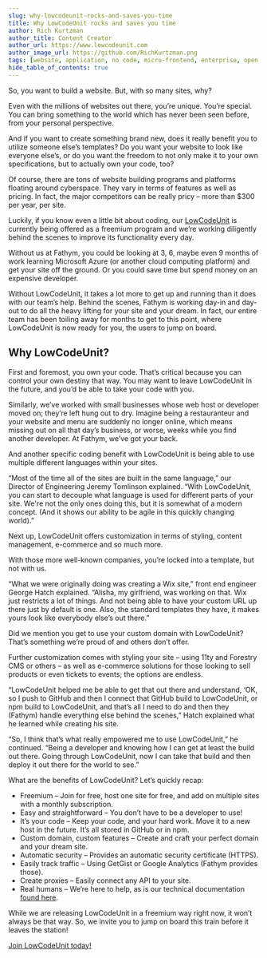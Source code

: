 ```yaml
---
slug: why-lowcodeunit-rocks-and-saves-you-time
title: Why LowCodeUnit rocks and saves you time
author: Rich Kurtzman
author_title: Content Creator
author_url: https://www.lowcodeunit.com
author_image_url: https://github.com/RichKurtzman.png
tags: [website, application, no code, micro-frontend, enterprise, open source]
hide_table_of_contents: true
---
```



So, you want to build a website. But, with so many sites, why? 

Even with the millions of websites out there, you’re unique. You’re special. You can bring something to the world which has never been seen before, from your personal perspective. 

And if you want to create something brand new, does it really benefit you to utilize someone else’s templates? Do you want your website to look like everyone else’s, or do you want the freedom to not only make it to your own specifications, but to actually own your code, too?

Of course, there are tons of website building programs and platforms floating around cyberspace. They vary in terms of features as well as pricing. In fact, the major competitors can be really pricy – more than $300 per year, per site. 

Luckily, if you know even a little bit about coding, our [LowCodeUnit](https://www.lowcodeunit.com) is currently being offered as a freemium program and we’re working diligently behind the scenes to improve its functionality every day.

Without us at Fathym, you could be looking at 3, 6, maybe even 9 months of work learning Microsoft Azure (or another cloud computing platform) and get your site off the ground. Or you could save time but spend money on an expensive developer. 

Without LowCodeUnit, it takes a lot more to get up and running than it does with our team’s help. 
Behind the scenes, Fathym is working day-in and day-out to do all the heavy lifting for your site and your dream. In fact, our entire team has been toiling away for months to get to this point, where LowCodeUnit is now ready for you, the users to jump on board. 

## Why LowCodeUnit? 

First and foremost, you own your code. That’s critical because you can control your own destiny that way. You may want to leave LowCodeUnit in the future, and you’d be able to take your code with you. 

Similarly, we’ve worked with small businesses whose web host or developer moved on; they’re left hung out to dry. Imagine being a restauranteur and your website and menu are suddenly no longer online, which means missing out on all that day’s business, or worse, weeks while you find another developer. At Fathym, we’ve got your back. 

And another specific coding benefit with LowCodeUnit is being able to use multiple different languages within your sites.

“Most of the time all of the sites are built in the same language,” our Director of Engineering Jeremy Tomlinson explained. “With LowCodeUnit, you can start to decouple what language is used for different parts of your site. We're not the only ones doing this, but it is somewhat of a modern concept. (And it shows our ability to be agile in this quickly changing world).”

Next up, LowCodeUnit offers customization in terms of styling, content management, e-commerce and so much more. 

With those more well-known companies, you’re locked into a template, but not with us. 

“What we were originally doing was creating a Wix site,” front end engineer George Hatch explained. “Alisha, my girlfriend, was working on that. Wix just restricts a lot of things. And not being able to have your custom URL up there just by default is one. Also, the standard templates they have, it makes yours look like everybody else’s out there.”

Did we mention you get to use your custom domain with LowCodeUnit? That’s something we’re proud of and others don’t offer. 

Further customization comes with styling your site – using 11ty and Forestry CMS or others – as well as e-commerce solutions for those looking to sell products or even tickets to events; the options are endless.

“LowCodeUnit helped me be able to get that out there and understand, ‘OK, so I push to GitHub and then I connect that GitHub build to LowCodeUnit, or npm build to LowCodeUnit, and that’s all I need to do and then they (Fathym) handle everything else behind the scenes,” Hatch explained what he learned while creating his site.

“So, I think that’s what really empowered me to use LowCodeUnit,” he continued. “Being a developer and knowing how I can get at least the build out there. Going through LowCodeUnit, now I can take that build and then deploy it out there for the world to see.”

What are the benefits of LowCodeUnit? Let’s quickly recap:
-	Freemium – Join for free, host one site for free, and add on multiple sites with a monthly subscription.
-	Easy and straightforward – You don’t have to be a developer to use!
-	It’s your code – Keep your code, and your hard work. Move it to a new host in the future. It’s all stored in GitHub or in npm. 
-	Custom domain, custom features – Create and craft your perfect domain and your dream site. 
-	Automatic security – Provides an automatic security certificate (HTTPS).
-	Easily track traffic – Using GetGist or Google Analytics (Fathym provides those).
-	Create proxies – Easily connect any API to your site.
-	Real humans – We’re here to help, as is our technical documentation [found here](https://www.lowcodeunit.com/docs).

While we are releasing LowCodeUnit in a freemium way right now, it won’t always be that way. So, we invite you to jump on board this train before it leaves the station!

[Join LowCodeUnit today!](https://www.lowcodeunit.com/dashboard/create-project) 

